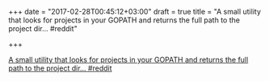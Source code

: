 +++
date = "2017-02-28T00:45:12+03:00"
draft = true
title = "A small utility that looks for projects in your GOPATH and returns the full path to the project dir…  #reddit"

+++

<p><a href="https://t.co/LwfuUgjpfg">A small utility that looks for projects in your GOPATH and returns the full path to the project dir…  #reddit</a></p>
